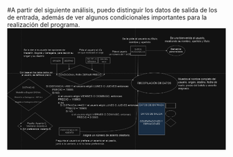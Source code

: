 #A partir del siguiente análisis, puedo distinguir los datos de salida de los de entrada, además de ver algunos condicionales importantes para la realización del programa.
![ANÁLISIS RESERVAS(ctrl+click para abrir)](<Captura de pantalla 2024-08-30 221120.png>)